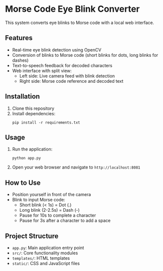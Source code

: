 # Morse Code Eye Blink Converter

This system converts eye blinks to Morse code with a local web interface.

## Features

- Real-time eye blink detection using OpenCV
- Conversion of blinks to Morse code (short blinks for dots, long blinks for dashes)
- Text-to-speech feedback for decoded characters
- Web interface with split view:
  - Left side: Live camera feed with blink detection
  - Right side: Morse code reference and decoded text

## Installation

1. Clone this repository
2. Install dependencies:
   ```
   pip install -r requirements.txt
   ```

## Usage

1. Run the application:
   ```
   python app.py
   ```
2. Open your web browser and navigate to `http://localhost:8081`

## How to Use

- Position yourself in front of the camera
- Blink to input Morse code:
  - Short blink (< 1s) = Dot (.)
  - Long blink (2-2.5s) = Dash (-)
  - Pause for 10s to complete a character
  - Pause for 3s after a character to add a space

## Project Structure

- `app.py`: Main application entry point
- `src/`: Core functionality modules
- `templates/`: HTML templates
- `static/`: CSS and JavaScript files